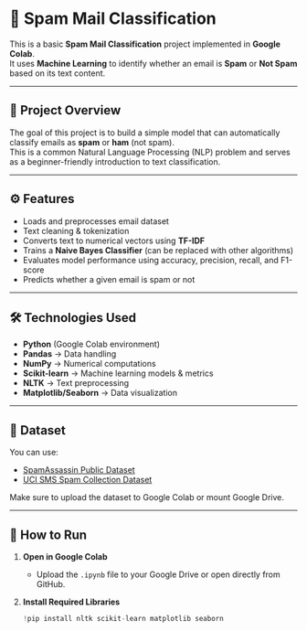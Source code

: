 # 📧 Spam Mail Classification

This is a basic **Spam Mail Classification** project implemented in **Google Colab**.  
It uses **Machine Learning** to identify whether an email is **Spam** or **Not Spam** based on its text content.

---

## 📌 Project Overview
The goal of this project is to build a simple model that can automatically classify emails as **spam** or **ham** (not spam).  
This is a common Natural Language Processing (NLP) problem and serves as a beginner-friendly introduction to text classification.

---

## ⚙️ Features
- Loads and preprocesses email dataset
- Text cleaning & tokenization
- Converts text to numerical vectors using **TF-IDF**
- Trains a **Naive Bayes Classifier** (can be replaced with other algorithms)
- Evaluates model performance using accuracy, precision, recall, and F1-score
- Predicts whether a given email is spam or not

---

## 🛠️ Technologies Used
- **Python** (Google Colab environment)
- **Pandas** → Data handling
- **NumPy** → Numerical computations
- **Scikit-learn** → Machine learning models & metrics
- **NLTK** → Text preprocessing
- **Matplotlib/Seaborn** → Data visualization

---

## 📂 Dataset
You can use:
- [SpamAssassin Public Dataset](https://spamassassin.apache.org/old/publiccorpus/)
- [UCI SMS Spam Collection Dataset](https://archive.ics.uci.edu/dataset/228/sms+spam+collection)

Make sure to upload the dataset to Google Colab or mount Google Drive.

---

## 🚀 How to Run
1. **Open in Google Colab**  
   - Upload the `.ipynb` file to your Google Drive or open directly from GitHub.

2. **Install Required Libraries**  
   ```python
   !pip install nltk scikit-learn matplotlib seaborn
